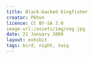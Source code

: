 ```yaml
---
title: Black-backed kingfisher
creator: Pkhun
licence: CC BY-SA 3.0
image-url:/assets/img/veg.jpg
date: 21 January 2009
layout: exhibit
tags: bird, night, twig
---
```

